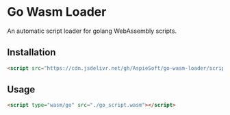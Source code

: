 # Go Wasm Loader

An automatic script loader for golang WebAssembly scripts.

## Installation

```html
<script src="https://cdn.jsdelivr.net/gh/AspieSoft/go-wasm-loader/script.min.js"></script>
```

## Usage

```html
<script type="wasm/go" src="./go_script.wasm"></script>
```
